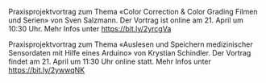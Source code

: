 
Praxisprojektvortrag zum Thema «Color Correction & Color Grading Filmen und Serien» von Sven Salzmann. Der Vortrag ist online am 21. April um 10:30 Uhr. Mehr Infos unter https://bit.ly/2yrcgVa

Praxisprojektvortrag zum Thema «Auslesen und Speichern medizinischer Sensordaten mit Hilfe eines Arduino» von Krystian Schindler. Der Vortrag findet am 21. April um 11:30 Uhr online statt. Mehr Infos unter https://bit.ly/2ywwqNK